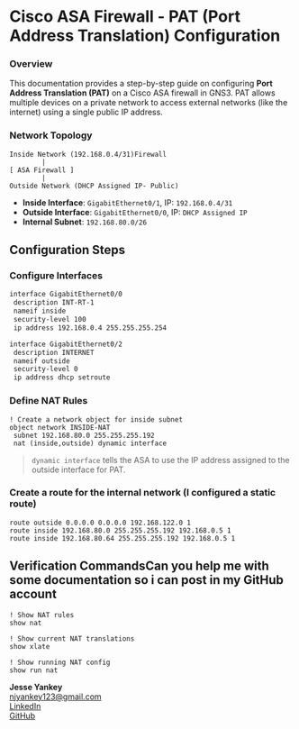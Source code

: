 # Cisco ASA Firewall - PAT (Port Address Translation) Configuration

### Overview
This documentation provides a step-by-step guide on configuring **Port Address Translation (PAT)** on a Cisco ASA firewall in GNS3. PAT allows multiple devices on a private network to access external networks (like the internet) using a single public IP address.

### Network Topology
```
Inside Network (192.168.0.4/31)Firewall
        |
[ ASA Firewall ]
        |
Outside Network (DHCP Assigned IP- Public)
```

- **Inside Interface**: `GigabitEthernet0/1`, IP: `192.168.0.4/31`
- **Outside Interface**: `GigabitEthernet0/0`, IP: `DHCP Assigned IP`
- **Internal Subnet**: `192.168.80.0/26`

## Configuration Steps
### Configure Interfaces
```bash
interface GigabitEthernet0/0
 description INT-RT-1
 nameif inside
 security-level 100
 ip address 192.168.0.4 255.255.255.254 

interface GigabitEthernet0/2
 description INTERNET
 nameif outside
 security-level 0
 ip address dhcp setroute
```

### Define NAT Rules
```
! Create a network object for inside subnet
object network INSIDE-NAT
 subnet 192.168.80.0 255.255.255.192
 nat (inside,outside) dynamic interface
```
> `dynamic interface` tells the ASA to use the IP address assigned to the outside interface for PAT.

### Create a route for the internal  network (I configured a static route)
```
route outside 0.0.0.0 0.0.0.0 192.168.122.0 1
route inside 192.168.80.0 255.255.255.192 192.168.0.5 1
route inside 192.168.80.64 255.255.255.192 192.168.0.5 1
```

## Verification CommandsCan you help me with some documentation so i can post in my GitHub account
```
! Show NAT rules
show nat

! Show current NAT translations
show xlate

! Show running NAT config
show run nat
```

**Jesse Yankey**  
 njyankey123@gmail.com  
 [LinkedIn](https://www.linkedin.com/in/jesse-yankey)  
 [GitHub](https://www.github.com/Jesse-Yankey)
